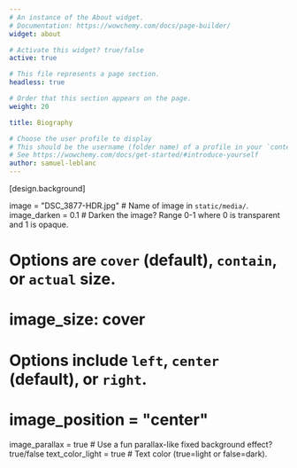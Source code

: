 ```yaml
---
# An instance of the About widget.
# Documentation: https://wowchemy.com/docs/page-builder/
widget: about

# Activate this widget? true/false
active: true

# This file represents a page section.
headless: true

# Order that this section appears on the page.
weight: 20

title: Biography

# Choose the user profile to display
# This should be the username (folder name) of a profile in your `content/authors/` folder.
# See https://wowchemy.com/docs/get-started/#introduce-yourself
author: samuel-leblanc
---
```

[design.background]
  
  image = "DSC_3877-HDR.jpg"  # Name of image in `static/media/`.
  image_darken = 0.1 # Darken the image? Range 0-1 where 0 is transparent and 1 is opaque.
  #  Options are `cover` (default), `contain`, or `actual` size.
  # image_size: cover
  # Options include `left`, `center` (default), or `right`.
  # image_position = "center"
  image_parallax = true  # Use a fun parallax-like fixed background effect? true/false
  text_color_light = true  # Text color (true=light or false=dark).
